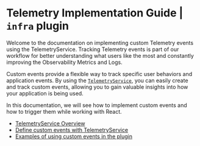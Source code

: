 # Telemetry Implementation Guide | `infra` plugin

Welcome to the documentation on implementing custom Telemetry events using the TelemetryService. Tracking Telemetry events is part of our workflow for better understanding what users like the most and constantly improving the Observability Metrics and Logs.

Custom events provide a flexible way to track specific user behaviors and application events. By using the [`TelemetryService`](https://github.com/elastic/kibana/tree/main/x-pack/plugins/infra/public/services/telemetry), you can easily create and track custom events, allowing you to gain valuable insights into how your application is being used. 

In this documentation, we will see how to implement custom events and how to trigger them while working with React.

- [TelemetryService Overview](./telemetry_service_overview.md)
- [Define custom events with TelemetryService](./define_custom_events.md)
- [Examples of using custom events in the plugin](./trigger_custom_events_examples.md)